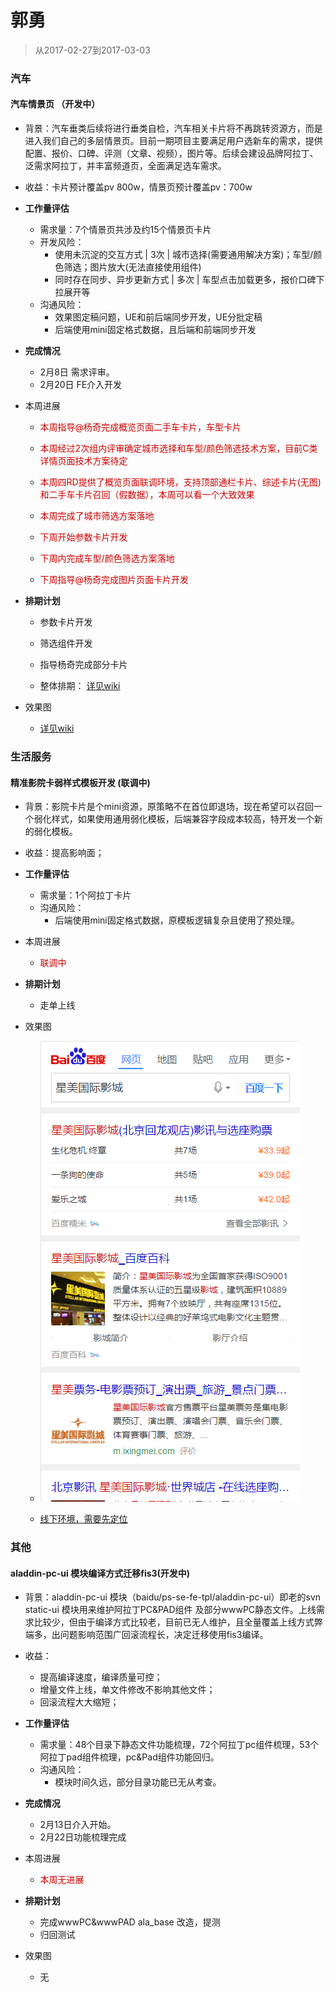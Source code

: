 # 郭勇

> 从2017-02-27到2017-03-03

### 汽车

#### 汽车情景页 （开发中）

- 背景：汽车垂类后续将进行垂类自检，汽车相关卡片将不再跳转资源方，而是进入我们自己的多层情景页。目前一期项目主要满足用户选新车的需求，提供配置、报价、口碑、评测（文章、视频），图片等。后续会建设品牌阿拉丁、泛需求阿拉丁，并丰富频道页，全面满足选车需求。

- 收益：卡片预计覆盖pv 800w，情景页预计覆盖pv：700w

- **工作量评估** 
  - 需求量：7个情景页共涉及约15个情景页卡片
  - 开发风险：
     - 使用未沉淀的交互方式 | 3次 | 城市选择(需要通用解决方案)；车型/颜色筛选；图片放大(无法直接使用组件)
     - 同时存在同步、异步更新方式 | 多次 | 车型点击加载更多，报价口碑下拉展开等
  - 沟通风险：
     - 效果图定稿问题，UE和前后端同步开发，UE分批定稿
     - 后端使用mini固定格式数据，且后端和前端同步开发

- **完成情况** 
     - 2月8日 需求评审。
     - 2月20日 FE介入开发
    
- 本周进展 
     - <p style="color:#c00">本周指导@杨奇完成概览页面二手车卡片，车型卡片</p>
     - <p style="color:#c00">本周经过2次组内评审确定城市选择和车型/颜色筛选技术方案，目前C类详情页面技术方案待定</p>
     - <p style="color:#c00">本周四RD提供了概览页面联调环境，支持顶部通栏卡片、综述卡片(无图)和二手车卡片召回（假数据），本周可以看一个大致效果</p>
     - <p style="color:#c00">本周完成了城市筛选方案落地</p>
     - <p style="color:#c00">下周开始参数卡片开发</p>
     - <p style="color:#c00">下周内完成车型/颜色筛选方案落地</p>
     - <p style="color:#c00">下周指导@杨奇完成图片页面卡片开发</p>

- **排期计划**
    - 参数卡片开发
    - 筛选组件开发
    - 指导杨奇完成部分卡片

    - 整体排期：
    [详见wiki](http://wiki.baidu.com/pages/viewpage.action?pageId=292265098)

- 效果图
    - [详见wiki](http://wiki.baidu.com/pages/viewpage.action?pageId=292719584)

### 生活服务
    
#### 精准影院卡弱样式模板开发 (联调中)

- 背景：影院卡片是个mini资源，原策略不在首位即退场，现在希望可以召回一个弱化样式，如果使用通用弱化模板，后端兼容字段成本较高，特开发一个新的弱化模板。

- 收益：提高影响面；

- **工作量评估** 
  - 需求量：1个阿拉丁卡片
  - 沟通风险：
     - 后端使用mini固定格式数据，原模板逻辑复杂且使用了预处理。
    
- 本周进展 
     - <p style="color:#c00">联调中</p>

- **排期计划**
    - 走单上线

- 效果图
    - <p><img src="../2017-03-03/img/guoyong03/dianyingyuan.png"></p>
    - [线下环境，需要先定位](http://cp01-ala-fe-plat-1.epc.baidu.com:8003/s?word=%E6%98%9F%E7%BE%8E%E5%9B%BD%E9%99%85%E5%BD%B1%E5%9F%8E&sa=thr_1&ts=4543714&t_kt=0&ie=utf-8&rsv_t=a927SpbgHOnVEA3U%252FeNbMnLIGQSFtt39XFo9bJxrzLiQD2vvSTda&rsv_pq=4017464106593156813&ss=101&rqlang=zh&rsv_sug4=2347&inputT=1737&oq=%E4%B9%98%E9%A3%8E%E7%A0%B4%E6%B5%AA%E7%94%B5%E5%BD%B1&bd_ck=0)


### 其他

#### aladdin-pc-ui 模块编译方式迁移fis3(开发中)

- 背景：aladdin-pc-ui 模块（baidu/ps-se-fe-tpl/aladdin-pc-ui）即老的svn static-ui 模块用来维护阿拉丁PC&PAD组件 及部分wwwPC静态文件。上线需求比较少，但由于编译方式比较老，目前已无人维护，且全量覆盖上线方式弊端多，出问题影响范围广回滚流程长，决定迁移使用fis3编译。


- 收益：

    - 提高编译速度，编译质量可控；
    - 增量文件上线，单文件修改不影响其他文件；
    - 回滚流程大大缩短；

- **工作量评估** 
  - 需求量：48个目录下静态文件功能梳理，72个阿拉丁pc组件梳理，53个阿拉丁pad组件梳理，pc&Pad组件功能回归。
  - 沟通风险：
     - 模块时间久远，部分目录功能已无从考查。

- **完成情况**
    - 2月13日介入开始。
    - 2月22日功能梳理完成

- 本周进展
    - <p style="color:#c00">本周无进展</p>

- **排期计划**
    - 完成wwwPC&wwwPAD ala_base 改造，提测
    - 归回测试

- 效果图
    - 无
